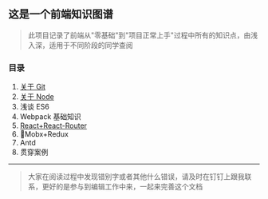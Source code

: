 ## 这是一个前端知识图谱

> 此项目记录了前端从"零基础"到"项目正常上手"过程中所有的知识点，由浅入深，适用于不同阶段的同学查阅

### 目录

1.  [关于 Git](./doc/关于Git.md)
2.  [关于 Node](./doc/关于Node.md)
3.  浅谈 ES6
4.  Webpack 基础知识
5.  [React+React-Router](./doc/关于React.md)
6.  Mobx+Redux
7.  Antd
8.  贯穿案例

---

> 大家在阅读过程中发现错别字或者其他什么错误，请及时在钉钉上跟我联系，更好的是参与到编辑工作中来，一起来完善这个文档
